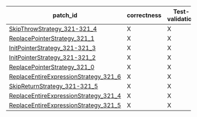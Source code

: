  | patch_id |correctness |Test-validation |NPEX-validation |
 |--- | --- | --- | --- | 
 | [SkipThrowStrategy_321-321_4](./patches/SkipThrowStrategy_321-321_4/patch.java#L312) | X | X | X | 
 | [ReplacePointerStrategy_321_1](./patches/ReplacePointerStrategy_321_1/patch.java#L313) | X | X | X | 
 | [InitPointerStrategy_321-321_3](./patches/InitPointerStrategy_321-321_3/patch.java#L312) | X | X | O | 
 | [InitPointerStrategy_321-321_2](./patches/InitPointerStrategy_321-321_2/patch.java#L312) | X | X | X | 
 | [ReplacePointerStrategy_321_0](./patches/ReplacePointerStrategy_321_0/patch.java#L313) | X | X | X | 
 | [ReplaceEntireExpressionStrategy_321_6](./patches/ReplaceEntireExpressionStrategy_321_6/patch.java#L312) | X | X | X | 
 | [SkipReturnStrategy_321-321_5](./patches/SkipReturnStrategy_321-321_5/patch.java#L312) | X | X | O | 
 | [ReplaceEntireExpressionStrategy_321_4](./patches/ReplaceEntireExpressionStrategy_321_4/patch.java#L312) | X | X | X | 
 | [ReplaceEntireExpressionStrategy_321_5](./patches/ReplaceEntireExpressionStrategy_321_5/patch.java#L312) | X | X | X | 

